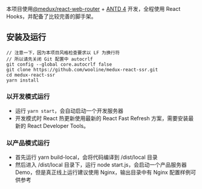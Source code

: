 本项目使用[@medux/react-web-router](https://github.com/wooline/medux/tree/master/packages/react-web-router) + [ANTD 4](https://ant.design/index-cn) 开发，全程使用 React Hooks，并配备了比较完善的脚手架。

## 安装及运行

```
// 注意一下，因为本项目风格检查要求以 LF 为换行符
// 所以请先关闭 Git 配置中 autocrlf
git config --global core.autocrlf false
git clone https://github.com/wooline/medux-react-ssr.git
cd medux-react-ssr
yarn install
```

### 以开发模式运行

- 运行 `yarn start`，会自动启动一个开发服务器
- 开发模式时 React 热更新使用最新的 React Fast Refresh 方案，需要安装最新的 React Developer Tools。

### 以产品模式运行

- 首先运行 yarn build-local，会将代码编译到 /dist/local 目录
- 然后进入 /dist/local 目录下，运行 node start.js，会启动一个产品服务器 Demo，但是真正线上运行建议使用 Nginx，输出目录中有 Nginx 配置样例可供参考
